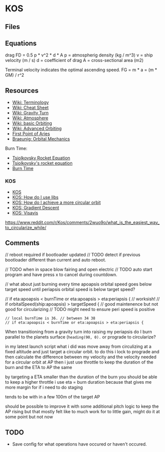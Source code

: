 # KOS

## Files

## Equations



drag
FD = 0.5 p * v^2 * d * A
p = atmospherig density (kg / m^3)
v = ship velocity (m / s)
d = coefficient of drag
A = cross-sectional area (m2)

Terminal velocity indicates the optimal ascending speed.
FG = m * a = (m * GM) / r^2




## Resources

- [Wiki: Terminology](https://wiki.kerbalspaceprogram.com/wiki/Terminology)
- [Wiki: Cheat Sheet](https://wiki.kerbalspaceprogram.com/wiki/Cheat_sheet)
- [Wiki: Gravity Turn](https://wiki.kerbalspaceprogram.com/wiki/Gravity_turn)
- [Wiki: Atmosphere](https://wiki.kerbalspaceprogram.com/wiki/Atmosphere)
- [Wiki: basic Orbiting](https://wiki.kerbalspaceprogram.com/wiki/Tutorial:_Basic_Orbiting_(Math))
- [Wiki: Advanced Orbiting](https://wiki.kerbalspaceprogram.com/wiki/Tutorial:_Advanced_Orbiting)
- [First Point of Aries](https://en.wikipedia.org/wiki/First_Point_of_Aries)
- [Braeunig: Orbital Mechanics](http://www.braeunig.us/space/orbmech.htm)

Burn Time:

- [Tsiolkovsky Rocket Equation](https://en.wikipedia.org/wiki/Tsiolkovsky_rocket_equation)
- [Tsiolkovsky's rocket equation](https://canmom.github.io/physics/rocket-equation#information-staging)
- [Burn Time](https://www.reddit.com/r/Kos/comments/3ftcwk/compute_burn_time_with_calculus/)

### KOS

- [KOS](https://ksp-kos.github.io/KOS/contents.html)
- [KOS: How do I use libs](https://www.reddit.com/r/Kos/comments/43wgoc/how_do_i_use_libraries/)
- [KOS: How do I achieve a more circular orbit](https://www.reddit.com/r/KerbalSpaceProgram/comments/2c2bo5/how_can_i_achieve_a_more_circular_orbit/)
- [KOS: Gradient Descent](https://www.reddit.com/r/Kos/comments/bg7qlz/gradient_descent_is_finding_unusual_solution/)
- [KOS: Visavis](https://www.reddit.com/r/Kos/comments/azr17q/how_can_you_calculate_the_circularisation_burn/)

https://www.reddit.com/r/Kos/comments/2wuo9o/what_is_the_easiest_way_to_circularize_while/
## Comments


// reboot required if bootloader updated
// TODO detect if previous bootloader different than current and auto reboot.

// TODO when in space blow fairing and open electric
// TODO auto start program and have press x to cancel during countdown.

// what about just burning every time apoapsis orbital speed goes below target speed until periapsis orbital speed is below target speed?


// if eta:apoapsis < burnTime or eta:apoapsis > eta:periapsis { // worksish!
// if orbitalSpeed(ship:apoapsis) > targetSpeed {  // good maintenence but not good for circularizing
// TODO might need to ensure peri speed is positive

	// local burnTime is 36. // between 34 38
	// if eta:apoapsis < burnTime or eta:apoapsis > eta:periapsis {

When transitioning from a gravity turn into raising my periapsis do I burn parallel to the planets surface (`heading(90, 0).` or prograde to circularize?


in my latest launch script what i did was move away from circulizing at a fixed altitude and just target a circular orbit.
to do this i lock to prograde and then calculate the difference between my velocity and the velocity needed for a circular orbit at AP then i just use throttle to keep the duration of the burn and the ETA to AP the same

by targeting a ETA smaller than the duration of the burn you should be able to keep a higher throttle i use eta =  burn duration because that gives me more margin for if i need to do staging

 tends to be with in a few 100m of the target AP

should be possible to improve it with some additional pitch logic to keep the AP rising but that mostly felt like to much work for to little gain, might do it at some point but not now

## TODO

- Save config for what operations have occured or haven't occured.


